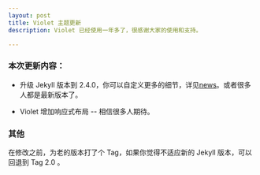 ```yaml
---
layout: post
title: Violet 主题更新
description: Violet 已经使用一年多了，很感谢大家的使用和支持。

---
```


### 本次更新内容：

* 升级 Jekyll 版本到 2.4.0，你可以自定义更多的细节，详见[news](http://jekyllrb.com/news/)。或者很多人都是最新版本了。

* Violet 增加响应式布局 -- 相信很多人期待。

### 其他

在修改之前，为老的版本打了个 Tag，如果你觉得不适应新的 Jekyll 版本，可以回退到 Tag 2.0 。